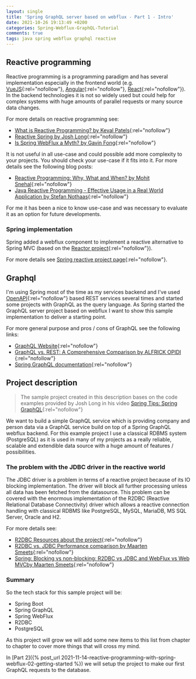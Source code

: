 ```yaml
---
layout: single
title: 'Spring GraphQL server based on webflux - Part 1 - Intro'
date: 2021-10-26 19:13:49 +0200
categories: Spring-Webflux-GraphQL-Tutorial
comments: true
tags: java spring webflux graphql reactive
---
```


## Reactive programming

Reactive programming is a programming paradigm and has several implementation especially in the frontend world (e.g. [VueJS](https://vuejs.org/){:rel="nofollow"}, [Angular](https://angular.io/){:rel="nofollow"}, [React](https://reactjs.org/){:rel="nofollow"}). In the backend technologies it is not so widely used but could help for complex systems with huge amounts of parallel requests or many source data changes.

For more details on reactive programming see:

- [What is Reactive Programming? by Keval Patels](https://medium.com/@kevalpatel2106/what-is-reactive-programming-da37c1611382){:rel="nofollow"}
- [Reactive Spring by Josh Long](https://reactivespring.io/){:rel="nofollow"}
- [Is Spring WebFlux a Myth? by Gavin Fong](https://blog.devgenius.io/is-spring-webflux-a-myth-4526c2f92413){:rel="nofollow"}

It is not useful in all use-case and could possible add more complexity to your projects. You should check your use-case if it fits into it. For more details see the following blog posts:

- [Reactive Programming: Why, What and When? by Mohit Snehal](https://blog.devgenius.io/reactive-programming-why-what-and-when-e00495cda9c4){:rel="nofollow"}
- [Java Reactive Programming - Effective Usage in a Real World Application by Stefan Nothaas](https://tech.trivago.com/2021/03/16/java-reactive-programming-effective-usage-in-a-real-world-application/){:rel="nofollow"}

For me it has been a nice to know use-case and was necessary to evaluate it as an option for future developments.

### Spring implementation

Spring added a webflux component to implement a reactive alternative to Spring MVC (based on the [Reactor project](https://projectreactor.io/){:rel="nofollow"}).

For more details see [Spring reactive project page](https://spring.io/reactive){:rel="nofollow"}.

## Graphql

I'm using Spring most of the time as my services backend and I've used [OpenAPI](https://www.openapis.org/){:rel="nofollow"} based REST services several times and started some projects with GraphQL as the query language. As Spring started the GraphQL server project based on webflux I want to show this sample implementation to deliver a starting point.

For more general purpose and pros / cons of GraphQL see the following links:

- [GraphQL Website](https://graphql.org/){:rel="nofollow"}
- [GraphQL vs. REST: A Comprehensive Comparison by ALFRICK OPIDI ](https://blog.api.rakuten.net/graphql-vs-rest/){:rel="nofollow"}
- [Spring GraphQL documentation](https://docs.spring.io/spring-graphql/docs/1.0.0-SNAPSHOT/reference/html/){:rel="nofollow"}

## Project description

> The sample project created in this description bases on the code examples provided by Josh Long in his video [Spring Tips: Spring GraphQL](https://www.youtube.com/watch?v=kVSYVhmvNCI&ab_channel=SpringDeveloper){:rel="nofollow"}

We want to build a simple GraphQL service which is providing company and person data via a GraphQL service build on top of a Spring GraphQL webflux backend. For this example project I use a classical RDBMS system (PostgreSQL) as it is used in many of my projects as a really reliable, scalable and extendible data source with a huge amount of features / possibilities.

### The problem with the JDBC driver in the reactive world

The JDBC driver is a problem in terms of a reactive project because of its IO blocking implementation. The driver will block all further processing unless all data has been fetched from the datasource. This problem can be covered with the enormous implementation of the R2DBC (Reactive Relational Database Connectivity) driver which allows a reactive connection handling with classical RDBMS like PostgreSQL, MySQL, MariaDB, MS SQL Server, Oracle and H2.

For more details see:

- [R2DBC Resources about the project](https://r2dbc.io/resources){:rel="nofollow"}
- [R2DBC vs. JDBC Performance comparison by Maarten Smeets](https://technology.amis.nl/software-development/performance-and-tuning/performance-of-relational-database-drivers-r2dbc-vs-jdbc/){:rel="nofollow"}
- [Spring: Blocking vs non-blocking: R2DBC vs JDBC and WebFlux vs Web MVCby Maarten Smeets](https://technology.amis.nl/software-development/performance-and-tuning/spring-blocking-vs-non-blocking-r2dbc-vs-jdbc-and-webflux-vs-web-mvc/){:rel="nofollow"}

### Summary

So the tech stack for this sample project will be:

- Spring Boot
- Spring GraphQL
- Spring WebFlux
- R2DBC
- PostgreSQL

As this project will grow we will add some new items to this list from chapter to chapter to cover more things that will cross my mind.

In [Part 2]({% post_url 2021-11-14-reactive-programming-with-spring-webflux-02-getting-started %}) we will setup the project to make our first GraphQL requests to the database.
